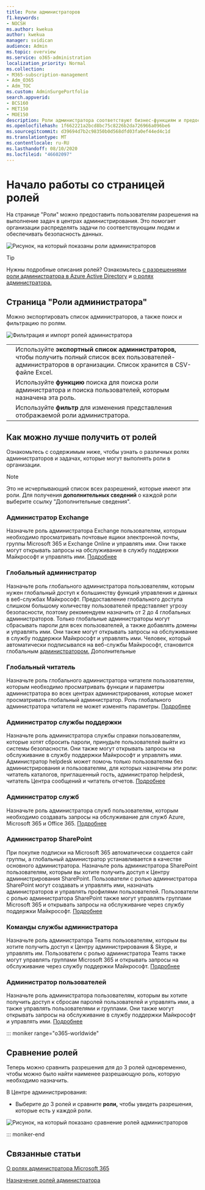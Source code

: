 ```yaml
---
title: Роли администраторов
f1.keywords:
- NOCSH
ms.author: kwekua
author: kwekua
manager: svidican
audience: Admin
ms.topic: overview
ms.service: o365-administration
localization_priority: Normal
ms.collection:
- M365-subscription-management
- Adm_O365
- Adm_TOC
ms.custom: AdminSurgePortfolio
search.appverid:
- BCS160
- MET150
- MOE150
description: Роли администратора соответствуют бизнес-функциям и предоставляют разрешения на выполнение определенных задач в Центре администрирования. Например, администратор служб создает запросы в службу поддержки Майкрософт.
ms.openlocfilehash: 1f662221a2bcd8bc75c8226b2da726966a096be6
ms.sourcegitcommit: d39694d7b2c98350b0d568dfd03fa0ef44ed4c1d
ms.translationtype: MT
ms.contentlocale: ru-RU
ms.lasthandoff: 08/10/2020
ms.locfileid: "46602097"
---
```

# <a name="get-started-with-the-roles-page"></a>Начало работы со страницей ролей

На странице "Роли" можно предоставить пользователям разрешения на выполнение задач в центрах администрирования. Это помогает организации распределять задачи по соответствующим людям и обеспечивать безопасность данных.

![Рисунок, на который показаны роли администраторов](../../media/roles-main-page.png)

> [!TIP]
> Нужны подробные описания ролей? Ознакомьтесь [с разрешениями роли администратора в Azure Active Directory](https://docs.microsoft.com/azure/active-directory/users-groups-roles/directory-assign-admin-roles#available-roles) и [о ролях администратора.](https://docs.microsoft.com/office365/admin/add-users/about-admin-roles)

## <a name="about-the-admin-roles-page"></a>Страница "Роли администратора"

Можно экспортировать список администраторов, а также поиск и фильтрацию по ролям.

![Фильтрация и импорт ролей администратора](../../media/admin-role-page-options.png)

|||
|:-----|:-----|
|  <br/> |Используйте **экспортный список администраторов,** чтобы получить полный список всех пользователей-администраторов в организации. Список хранится в CSV-файле Excel.   <br/> |
|  <br/> |Используйте **функцию** поиска для поиска роли администратора и поиска пользователей, которым назначена эта роль.   <br/> |
|  <br/> |Используйте **фильтр** для изменения представления отображаемой роли администратора.   <br/> |

## <a name="get-the-most-out-of-the-roles"></a>Как можно лучше получить от ролей

Ознакомьтесь с содержимым ниже, чтобы узнать о различных ролях администраторов и задачах, которые могут выполнять роли в организации.

> [!NOTE]
Это не исчерпывающий список всех разрешений, которые имеют эти роли. Для получения **дополнительных сведений** о каждой роли выберите ссылку "Дополнительные сведения".

### <a name="exchange-admin"></a>Администратор Exchange

Назначьте роль администратора Exchange пользователям, которым необходимо просматривать почтовые ящики электронной почты, группы Microsoft 365 и Exchange Online и управлять ими. Они также могут открывать запросы на обслуживание в службу поддержки Майкрософт и управлять ими. [Подробнее](https://docs.microsoft.com/office365/admin/add-users/about-exchange-online-admin-role)

### <a name="global-admin"></a>Глобальный администратор

Назначьте роль глобального администратора пользователям, которым нужен глобальный доступ к большинству функций управления и данных в веб-службах Майкрософт. Предоставление глобального доступа слишком большому количеству пользователей представляет угрозу безопасности, поэтому рекомендуем назначить от 2 до 4 глобальных администраторов. Только глобальные администраторы могут сбрасывать пароли для всех пользователей, а также добавлять домены и управлять ими. Они также могут открывать запросы на обслуживание в службу поддержки Майкрософт и управлять ими. Человек, который автоматически подписывался на веб-службы Майкрософт, становится глобальным [администратором.](https://docs.microsoft.com/office365/admin/add-users/about-admin-roles#roles-available-in-the-microsoft-365-admin-center) Дополнительные

### <a name="global-reader"></a>Глобальный читатель

Назначьте роль глобального администратора читателя пользователям, которым необходимо просматривать функции и параметры администратора во всех центрах администрирования, которые может просматривать глобальный администратор. Роль глобального администратора читателя не может изменять параметры. [Подробнее](https://docs.microsoft.com/office365/admin/add-users/about-admin-roles#roles-available-in-the-microsoft-365-admin-center)

### <a name="helpdesk-admin"></a>Администратор службы поддержки

Назначьте роль администратора службы справки пользователям, которые хотят сбросить пароли, принудьте пользователей выйти из системы безопасности. Они также могут открывать запросы на обслуживание в службу поддержки Майкрософт и управлять ими. Администратор helpdesk может помочь только пользователям без администрирования и пользователям, для которых назначены эти роли: читатель каталогов, приглашенный гость, администратор helpdesk, читатель Центра сообщений и читатель отчетов. [Подробнее](https://docs.microsoft.com/office365/admin/add-users/about-admin-roles#roles-available-in-the-microsoft-365-admin-center)

### <a name="service-admin"></a>Администратор служб

Назначьте роль администратора служб пользователям, которым необходимо создавать запросы на обслуживание для служб Azure, Microsoft 365 и Office 365. [Подробнее](https://docs.microsoft.com/office365/admin/add-users/about-admin-roles#roles-available-in-the-microsoft-365-admin-center)

### <a name="sharepoint-admin"></a>Администратор SharePoint

При покупке подписки на Microsoft 365 автоматически создается сайт группы, а глобальный администратор устанавливается в качестве основного администратора. Назначьте роль администратора SharePoint пользователям, которым вы хотите получить доступ к Центру администрирования SharePoint. Пользователи с ролью администратора SharePoint могут создавать и управлять ими, назначать администраторов и управлять профилями пользователей. Пользователи с ролью администратора SharePoint также могут управлять группами Microsoft 365 и открывать запросы на обслуживание через службу поддержки Майкрософт. [Подробнее](https://docs.microsoft.com/sharepoint/sharepoint-admin-role)

### <a name="teams-service-admin"></a>Команды службы администратора

Назначьте роль администратора Teams пользователям, которым вы хотите получить доступ к Центру администрирования & Skype, и управлять им. Пользователи с ролью администратора Teams также могут управлять группами Microsoft 365 и открывать запросы на обслуживание через службу поддержки Майкрософт. [Подробнее](https://docs.microsoft.com/MicrosoftTeams/using-admin-roles)

### <a name="user-admin"></a>Администратор пользователей

Назначьте роль администратора пользователям, которым вы хотите получить доступ к сбросам паролей пользователей и управлять ими, а также управлять пользователями и группами. Они также могут открывать запросы на обслуживание в службу поддержки Майкрософт и управлять ими. [Подробнее](https://docs.microsoft.com/office365/admin/add-users/about-admin-roles#roles-available-in-the-microsoft-365-admin-center)

::: moniker range="o365-worldwide"

## <a name="compare-roles"></a>Сравнение ролей

Теперь можно сравнить разрешения для до 3 ролей одновременно, чтобы можно было найти наименее разрешающую роль, которую необходимо назначить.

В Центре администрирования:

- Выберите до 3 ролей и сравните **роли,** чтобы увидеть разрешения, которые есть у каждой роли.

![Рисунок, на который показано сравнение ролей администраторов](../../media/compare-roles-list.png)

::: moniker-end

## <a name="related-topics"></a>Связанные статьи

[О ролях администратора Microsoft 365](about-admin-roles.md)

[Назначение ролей администратора](assign-admin-roles.md)